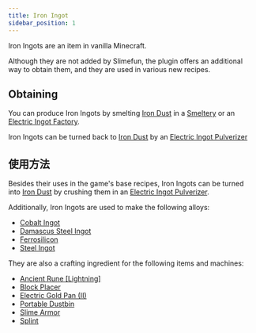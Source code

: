 ```yaml
---
title: Iron Ingot
sidebar_position: 1
---
```


Iron Ingots are an item in vanilla Minecraft.

Although they are not added by Slimefun, the plugin offers an additional way to obtain them, and they are used in various new recipes.

## Obtaining

You can produce Iron Ingots by smelting [Iron Dust](Iron-Dust) in a [Smeltery](Smeltery) or an [Electric Ingot Factory](Electric-Ingot-Factory).

Iron Ingots can be turned back to [Iron Dust](Iron-Dust) by an [Electric Ingot Pulverizer](Electric-Ingot-Pulverizer)

## 使用方法

Besides their uses in the game's base recipes, Iron Ingots can be turned into [Iron Dust](Iron-Dust) by crushing them in an [Electric Ingot Pulverizer](Electric-Ingot-Pulverizer).

Additionally, Iron Ingots are used to make the following alloys:

* [Cobalt Ingot](Cobalt-Ingot)
* [Damascus Steel Ingot](Damascus-Steel-Ingot)
* [Ferrosilicon](Ferrosilicon)
* [Steel Ingot](Steel-Ingot)

They are also a crafting ingredient for the following items and machines:

* [Ancient Rune [Lightning]](Ancient-Runes)
* [Block Placer](Block-Placer)
* [Electric Gold Pan (II)](Electric-Gold-Pan)
* [Portable Dustbin](Portable-Dustbin)
* [Slime Armor](Magical-Armor#the-leather-&-iron-slime-set)
* [Splint](Medical-Supplies)
